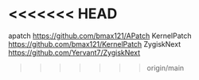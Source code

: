 <<<<<<< HEAD
=======
apatch 
https://github.com/bmax121/APatch
KernelPatch
https://github.com/bmax121/KernelPatch
ZygiskNext https://github.com/Yervant7/ZygiskNext
>>>>>>> origin/main

